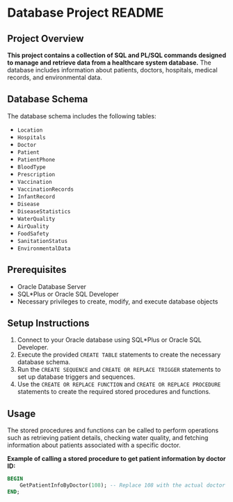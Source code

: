 # Database Project README

## Project Overview
**This project contains a collection of SQL and PL/SQL commands designed to manage and retrieve data from a healthcare system database.** The database includes information about patients, doctors, hospitals, medical records, and environmental data.

## Database Schema
The database schema includes the following tables:

- `Location`
- `Hospitals`
- `Doctor`
- `Patient`
- `PatientPhone`
- `BloodType`
- `Prescription`
- `Vaccination`
- `VaccinationRecords`
- `InfantRecord`
- `Disease`
- `DiseaseStatistics`
- `WaterQuality`
- `AirQuality`
- `FoodSafety`
- `SanitationStatus`
- `EnvironmentalData`

## Prerequisites
- Oracle Database Server
- SQL*Plus or Oracle SQL Developer
- Necessary privileges to create, modify, and execute database objects

## Setup Instructions
1. Connect to your Oracle database using SQL*Plus or Oracle SQL Developer.
2. Execute the provided `CREATE TABLE` statements to create the necessary database schema.
3. Run the `CREATE SEQUENCE` and `CREATE OR REPLACE TRIGGER` statements to set up database triggers and sequences.
4. Use the `CREATE OR REPLACE FUNCTION` and `CREATE OR REPLACE PROCEDURE` statements to create the required stored procedures and functions.

## Usage
The stored procedures and functions can be called to perform operations such as retrieving patient details, checking water quality, and fetching information about patients associated with a specific doctor.

**Example of calling a stored procedure to get patient information by doctor ID:**

```sql
BEGIN 
    GetPatientInfoByDoctor(108); -- Replace 108 with the actual doctor ID
END;
